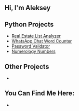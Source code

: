 ## Hi, I'm Aleksey

<h2>Python Projects</h2>

- [Real Estate List Analyzer](google.com)
- [WhatsApp Chat Word Counter](google.com)
- [Password Validator](google.com)
- [Numerology Numbers](google.com)

<h2>Other Projects</h2>

-

<h2>You Can Find Me Here:</h2>

-
